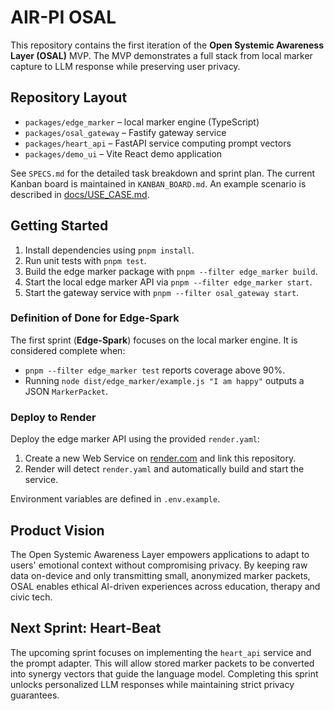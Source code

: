 # AIR-PI OSAL

This repository contains the first iteration of the **Open Systemic Awareness Layer (OSAL)** MVP. The MVP demonstrates a full stack from local marker capture to LLM response while preserving user privacy.

## Repository Layout
- `packages/edge_marker` – local marker engine (TypeScript)
- `packages/osal_gateway` – Fastify gateway service
- `packages/heart_api` – FastAPI service computing prompt vectors
- `packages/demo_ui` – Vite React demo application

See `SPECS.md` for the detailed task breakdown and sprint plan. The current Kanban board is maintained in `KANBAN_BOARD.md`.
An example scenario is described in [docs/USE_CASE.md](docs/USE_CASE.md).

## Getting Started
1. Install dependencies using `pnpm install`.
2. Run unit tests with `pnpm test`.
3. Build the edge marker package with `pnpm --filter edge_marker build`.
4. Start the local edge marker API via `pnpm --filter edge_marker start`.
5. Start the gateway service with `pnpm --filter osal_gateway start`.

### Definition of Done for Edge-Spark
The first sprint (**Edge-Spark**) focuses on the local marker engine. It is
considered complete when:

* `pnpm --filter edge_marker test` reports coverage above 90%.
* Running `node dist/edge_marker/example.js "I am happy"` outputs a JSON
  `MarkerPacket`.

### Deploy to Render
Deploy the edge marker API using the provided `render.yaml`:

1. Create a new Web Service on [render.com](https://render.com) and link this
   repository.
2. Render will detect `render.yaml` and automatically build and start the
   service.

Environment variables are defined in `.env.example`.

## Product Vision
The Open Systemic Awareness Layer empowers applications to adapt to users' emotional context without compromising privacy. By keeping raw data on-device and only transmitting small, anonymized marker packets, OSAL enables ethical AI-driven experiences across education, therapy and civic tech.

## Next Sprint: Heart-Beat
The upcoming sprint focuses on implementing the `heart_api` service and the prompt adapter. This will allow stored marker packets to be converted into synergy vectors that guide the language model. Completing this sprint unlocks personalized LLM responses while maintaining strict privacy guarantees.
